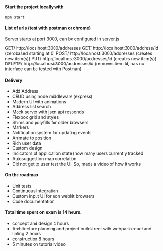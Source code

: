 #### Start the project locally with
`npm start`

#### List of urls (test with postman or chrome)
Server starts at port 3000, can be configured in server.js

GET/ http://localhost:3000/addresses 
GET/ http://localhost:3000/address/id (zerobased starting at 0)
POST/ http://localhost:3000/addresses (creates new item(s))
PUT/ http://localhost:3000/addresses/id (creates new item(s))
DELETE/ http://localhost:3000/addresses/id (removes item id, has no interface can be tested with Postman)


#### Delivery
- Add Address
- CRUD using node middleware (express)
- Modern UI with animations
- Address list search
- Mock server with json api responds
- Flexbox grid and styles
- Shims and polyfills for older browsers
- Markers
- Notification system for updating events
- Animate to position
- Rich user data
- Custom design
- Indicators of application state (how many users currently tracked
- Autosuggestion map correlation 
- Did not get to user test the UI; So, made a video of how it works 

#### On the roadmap
- Unit tests
- Continuous Integration
- Custom input UI for non webkit browsers
- Code documentation

#### Total time spent on exam is 14 hours. 
- concept and design 4 hours
- Architecture planning and project buildstreet with webpack/react and linting 2 hours
- construction 8 hours
- 5 minutes on tutorial video